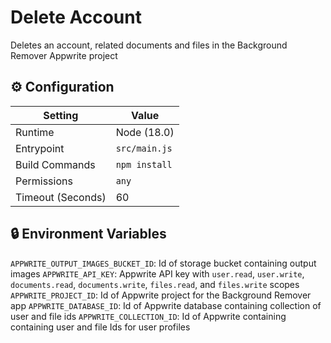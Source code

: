 # Delete Account

Deletes an account, related documents and files in the Background Remover Appwrite project

## ⚙️ Configuration

| Setting           | Value         |
|-------------------|---------------|
| Runtime           | Node (18.0)   |
| Entrypoint        | `src/main.js` |
| Build Commands    | `npm install` |
| Permissions       | `any`         |
| Timeout (Seconds) | 60            |

## 🔒 Environment Variables

`APPWRITE_OUTPUT_IMAGES_BUCKET_ID`: Id of storage bucket containing output images
`APPWRITE_API_KEY`: Appwrite API key with `user.read`, `user.write`, `documents.read`, `documents.write`, `files.read`, and `files.write` scopes
`APPWRITE_PROJECT_ID`: Id of Appwrite project for the Background Remover app
`APPWRITE_DATABASE_ID`: Id of Appwrite database containing collection of user and file ids
`APPWRITE_COLLECTION_ID`: Id of Appwrite containing containing user and file Ids for user profiles
